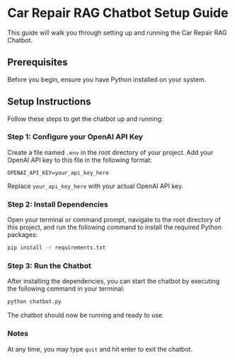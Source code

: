 # Car Repair RAG Chatbot Setup Guide

This guide will walk you through setting up and running the Car Repair RAG Chatbot.

## Prerequisites

Before you begin, ensure you have Python installed on your system.

## Setup Instructions

Follow these steps to get the chatbot up and running:

### Step 1: Configure your OpenAI API Key

Create a file named `.env` in the root directory of your project. Add your OpenAI API key to this file in the following format:

```
OPENAI_API_KEY=your_api_key_here
```

Replace `your_api_key_here` with your actual OpenAI API key.

### Step 2: Install Dependencies

Open your terminal or command prompt, navigate to the root directory of this project, and run the following command to install the required Python packages:

```bash
pip install -r requirements.txt
```

### Step 3: Run the Chatbot

After installing the dependencies, you can start the chatbot by executing the following command in your terminal:

```bash
python chatbot.py
```

The chatbot should now be running and ready to use.

### Notes

At any time, you may type `quit` and hit enter to exit the chatbot.